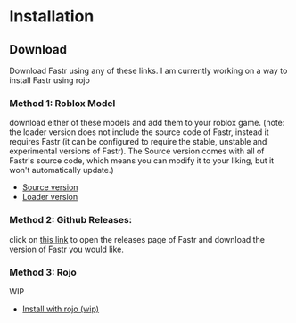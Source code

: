 # Installation

## Download
Download Fastr using any of these links. I am currently working on a way to install Fastr using rojo

### Method 1: Roblox Model
download either of these models and add them to your roblox game. (note: the loader version does not include the source code of Fastr, instead it requires Fastr (it can be configured to require the stable, unstable and experimental versions of Fastr). The Source version comes with all of Fastr's source code, which means you can modify it to your liking, but it won't automatically update.)

- [Source version](https://www.roblox.com/library/7768369303/)
- [Loader version](https://www.roblox.com/library/7981503602/)

### Method 2: Github Releases:
click on [this link](https://github.com/Iamhere345/Fastr/releases) to open the releases page of Fastr and download the version of Fastr you would like.

### Method 3: Rojo
WIP
- [Install with rojo (wip)]()


